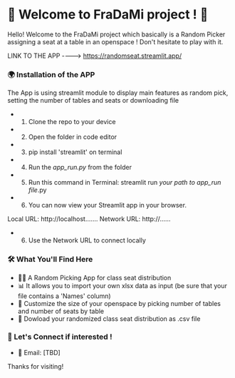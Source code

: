 # 🌟 Welcome to FraDaMi project ! 🌟

Hello! Welcome to the FraDaMi project which basically is a Random Picker assigning a seat at a table in an openspace ! Don't hesitate to play with it. 

LINK TO THE APP ---->  https://randomseat.streamlit.app/

### 🌍 Installation of the APP

The App is using streamlit module to display main features as random pick, setting the number of tables and seats or downloading file 

*  1) Clone the repo to your device
*  2) Open the folder in code editor
*  3) pip install 'streamlit' on terminal
*  4) Run the *app_run.py* from the folder
*  5) Run this command in Terminal: streamlit run *your path to app_run file*.py
*  6) You can now view your Streamlit app in your browser.

  Local URL: http://localhost.......
  Network URL: http://......

* 6) Use the Network URL to connect locally

### 🛠 What You'll Find Here

* 🧑‍💻 A Random Picking App for class seat distribution
* 📊 It allows you to import your own xlsx data as input (be sure that your file contains a 'Names' column)
* 📝 Customize the size of your openspace by picking number of tables and number of seats by table
* 💫 Dowload your randomized class seat distribution as .csv file

### 🚀 Let's Connect if interested !

* 📧 Email: [TBD]

Thanks for visiting!
